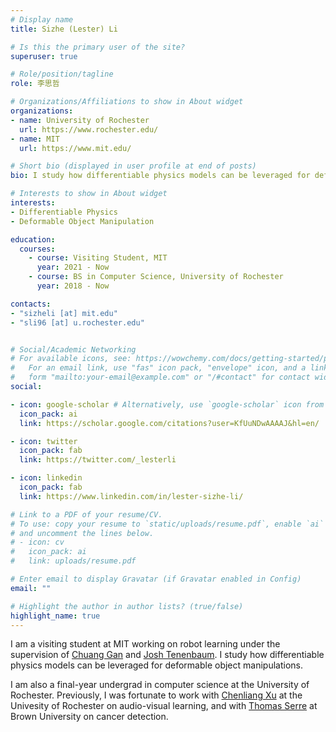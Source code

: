```yaml
---
# Display name
title: Sizhe (Lester) Li

# Is this the primary user of the site?
superuser: true

# Role/position/tagline
role: 李思哲

# Organizations/Affiliations to show in About widget
organizations:
- name: University of Rochester
  url: https://www.rochester.edu/
- name: MIT
  url: https://www.mit.edu/

# Short bio (displayed in user profile at end of posts)
bio: I study how differentiable physics models can be leveraged for deformable object manipulations.

# Interests to show in About widget
interests:
- Differentiable Physics
- Deformable Object Manipulation

education:
  courses:
    - course: Visiting Student, MIT 
      year: 2021 - Now
    - course: BS in Computer Science, University of Rochester
      year: 2018 - Now

contacts:
- "sizheli [at] mit.edu"
- "sli96 [at] u.rochester.edu"


# Social/Academic Networking
# For available icons, see: https://wowchemy.com/docs/getting-started/page-builder/#icons
#   For an email link, use "fas" icon pack, "envelope" icon, and a link in the
#   form "mailto:your-email@example.com" or "/#contact" for contact widget.
social:

- icon: google-scholar # Alternatively, use `google-scholar` icon from `ai` icon pack
  icon_pack: ai
  link: https://scholar.google.com/citations?user=KfUuNDwAAAAJ&hl=en/

- icon: twitter
  icon_pack: fab
  link: https://twitter.com/_lesterli

- icon: linkedin
  icon_pack: fab
  link: https://www.linkedin.com/in/lester-sizhe-li/

# Link to a PDF of your resume/CV.
# To use: copy your resume to `static/uploads/resume.pdf`, enable `ai` icons in `params.toml`, 
# and uncomment the lines below.
# - icon: cv
#   icon_pack: ai
#   link: uploads/resume.pdf

# Enter email to display Gravatar (if Gravatar enabled in Config)
email: ""

# Highlight the author in author lists? (true/false)
highlight_name: true
---
```


I am a visiting student at MIT working on robot learning under the supervision of [Chuang Gan](http://people.csail.mit.edu/ganchuang/) and [Josh Tenenbaum](http://web.mit.edu/cocosci/josh.html). I study how differentiable physics models can be leveraged for deformable object manipulations. 

I am also a final-year undergrad in computer science at the University of Rochester. Previously, I was fortunate to work with [Chenliang Xu](https://www.cs.rochester.edu/~cxu22/) at the Univesity of Rochester on audio-visual learning, and with [Thomas Serre](https://serre-lab.clps.brown.edu/person/thomas-serre/) at Brown University on cancer detection.
